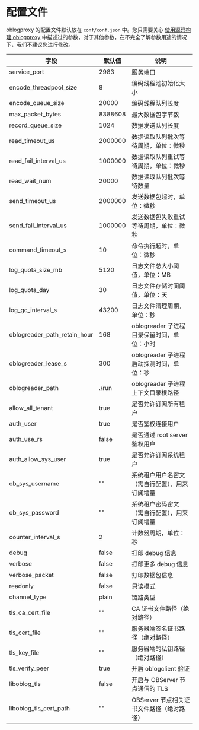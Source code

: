 # 配置文件

oblogproxy 的配置文件默认放在 `conf/conf.json` 中。您只需要关心 [使用源码构建 oblogproxy](100.install-and-deploy-oblogproxy/200.use-source-code-to-build-an-oblogproxy.md) 中描述过的参数，对于其他参数，在不完全了解参数用途的情况下，我们不建议您进行修改。

|              字段              |   默认值   |             说明              |
|------------------------------|---------|-----------------------------|
| service_port                 | 2983    | 服务端口                        |
| encode_threadpool_size       | 8       | 编码线程池初始化大小                  |
| encode_queue_size            | 20000   | 编码线程队列长度                    |
| max_packet_bytes             | 8388608 | 最大数据包字节数                    |
| record_queue_size            | 1024    | 数据发送队列长度                    |
| read_timeout_us              | 2000000 | 数据读取队列批次等待周期，单位：微秒          |
| read_fail_interval_us        | 1000000 | 数据读取队列重试等待周期，单位：微秒          |
| read_wait_num                | 20000   | 数据读取队列批次等待数量                |
| send_timeout_us              | 2000000 | 发送数据包超时，单位：微秒               |
| send_fail_interval_us        | 1000000 | 发送数据包失败重试等待周期，单位：微秒         |
| command_timeout_s            | 10      | 命令执行超时，单位：微秒                |
| log_quota_size_mb            | 5120    | 日志文件总大小阈值，单位：MB             |
| log_quota_day                | 30      | 日志文件存储时间阈值，单位：天             |
| log_gc_interval_s            | 43200   | 日志文件清理周期，单位：秒               |
| oblogreader_path_retain_hour | 168     | oblogreader 子进程目录保留时间，单位：小时 |
| oblogreader_lease_s          | 300     | oblogreader 子进程启动探测时间，单位：秒  |
| oblogreader_path             | ./run   | oblogreader 子进程上下文目录根路径     |
| allow_all_tenant             | true    | 是否允许订阅所有租户                  |
| auth_user                    | true    | 是否鉴权连接用户                    |
| auth_use_rs                  | false   | 是否通过 root server 鉴权用户       |
| auth_allow_sys_user          | true    | 是否允许订阅系统租户                  |
| ob_sys_username              | ""      | 系统租户用户名密文（需自行配置），用来订阅增量     |
| ob_sys_password              | ""      | 系统租户密码密文（需自行配置），用来订阅增量      |
| counter_interval_s           | 2       | 计数器周期，单位：秒                  |
| debug                        | false   | 打印 debug 信息                 |
| verbose                      | false   | 打印更多 debug 信息               |
| verbose_packet               | false   | 打印数据包信息                     |
| readonly                     | false   | 只读模式                        |
| channel_type                 | plain   | 链路类型                        |
| tls_ca_cert_file             | ""      | CA 证书文件路径（绝对路径）             |
| tls_cert_file                | ""      | 服务器端签名证书路径（绝对路径）            |
| tls_key_file                 | ""      | 服务器端的私钥路径（绝对路径）             |
| tls_verify_peer              | true    | 开启 oblogclient 验证           |
| liboblog_tls                 | false   | 开启与 OBServer 节点通信的 TLS        |
| liboblog_tls_cert_path       | ""      | OBServer 节点相关证书文件路径（绝对路径）     |
